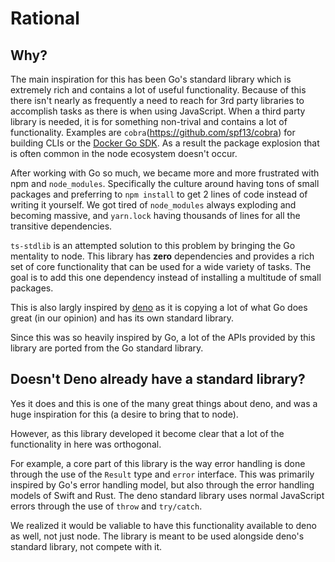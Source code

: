 # Rational

## Why?

The main inspiration for this has been Go's standard library which is extremely rich and contains a lot of useful functionality.
Because of this there isn't nearly as frequently a need to reach for 3rd party libraries to accomplish tasks as there is when using JavaScript.
When a third party library is needed, it is for something non-trival and contains a lot of functionality.
Examples are `cobra`(https://github.com/spf13/cobra) for building CLIs or the [Docker Go SDK](https://github.com/moby/moby/tree/master/client).
As a result the package explosion that is often common in the node ecosystem doesn't occur.

After working with Go so much, we became more and more frustrated with npm and `node_modules`. Specifically the culture around having tons of small packages and preferring to `npm install` to get 2 lines of code instead of writing it yourself. We got tired of `node_modules` always exploding and becoming massive, and `yarn.lock` having thousands of lines for all the transitive dependencies.

`ts-stdlib` is an attempted solution to this problem by bringing the Go mentality to node. This library has **zero** dependencies and provides a rich set of core functionality that can be used for a wide variety of tasks. The goal is to add this one dependency instead of installing a multitude of small packages.

This is also largly inspired by [deno](https://deno.land/) as it is copying a lot of what Go does great (in our opinion) and has its own standard library.

Since this was so heavily inspired by Go, a lot of the APIs provided by this library are ported from the Go standard library.

## Doesn't Deno already have a standard library?

Yes it does and this is one of the many great things about deno, and was a huge inspiration for this (a desire to bring that to node).

However, as this library developed it become clear that a lot of the functionality in here was orthogonal.

For example, a core part of this library is the way error handling is done through the use of the `Result` type and `error` interface.
This was primarily inspired by Go's error handling model, but also through the error handling models of Swift and Rust.
The deno standard library uses normal JavaScript errors through the use of `throw` and `try/catch`.

We realized it would be valiable to have this functionality available to deno as well, not just node.
The library is meant to be used alongside deno's standard library, not compete with it.
